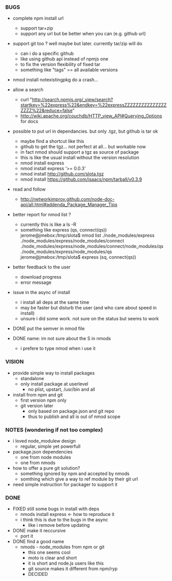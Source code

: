 ### BUGS

* complete npm install url
  * support tar+zip
  * support any url but be better when you can (e.g. github url)
* support git too ? well maybe but later. currently tar/zip will do
  * can i do a specific github
  * like using github api instead of npmjs one
  * to fix the version flexibility of fixed tar
  * something like "tags" == all available versions
  

* nmod install notexistingpkg  do a crash...
* allow a search
  * curl "http://search.npmjs.org/_view/search?startkey=%22express%22&endkey=%22expressZZZZZZZZZZZZZZZZZZZ%22&reduce=false"
  * http://wiki.apache.org/couchdb/HTTP_view_API#Querying_Options for docs
* possible to put url in dependancies. but only .tgz, but github is tar ok
  * maybe find a shortcut like this
  * github to get the tgz... not perfect at all... but workable now
  * in fact nmod should support a tgz as source of package
  * this is like the usual install without the version resolution
  * nmod install express
  * nmod install express '>= 0.0.3'
  * nmod install http://github.com/slota.tgz
  * nmod install https://github.com/isaacs/npm/tarball/v0.3.9
* read and follow
  * http://networkimprov.github.com/node-doc-api/all.html#addenda_Package_Manager_Tips
* better report for nmod list ?
  * currently this is like a ls -R
  * something like express (qs, connect(qs))
   jerome@jmebox:/tmp/slota$ nmod list
   ./node_modules/express
   ./node_modules/express/node_modules/connect
   ./node_modules/express/node_modules/connect/node_modules/qs
   ./node_modules/express/node_modules/qs
   jerome@jmebox:/tmp/slota$ express (sq, connect(qs))
* better feedback to the user
  * download progress
  * error message
* issue in the async of install
  * i install all deps at the same time
  * may be faster but disturb the user (and who care about speed in install)
  * unsure i did some work. not sure on the status but seems to work
* DONE put the semver in nmod file
* DONE name: im not sure about the S in nmods
  * i prefere to type nmod when i use it

### VISION
* provide simple way to install packages
  * standalone
  * only install package at userlevel
    * no plist, upstart, /usr/bin and all
* install from npm and git
  * first version npm only
  * git version later
    * only based on package.json and git repo
    * thus to publish and all is out of nmod scope


### NOTES (wondering if not too complex)
  
* i loved node_modulew design
  * regular, simple yet powerfull
* package.json dependencies
  * one from node modules
  * one from nmods
* how to offer a pure git solution?
  * something ignored by npm and accepted by nmods
  * somthing which give a way to ref module by their git url
* need simple instruction for packager to support it

### DONE

* FIXED still some bugs in install with deps
  * nmods install express <- how to reproduce it
  * i think this is due to the bugs in the async
    * like i remove before updating
* DONE make it reccursive
  * port it
* DONE find a good name
  * nmods - node_modules from npm or git
    * this one seems cool
    * moto is clear and short
    * it is short and node.js users like this
    * git source makes it different from npm/ryp
    * DECIDED
